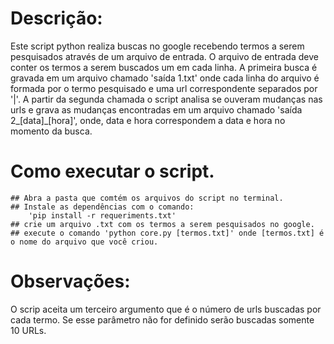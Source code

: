 # Descrição:
Este script python realiza buscas no google recebendo termos a serem pesquisados através de um arquivo de entrada. O arquivo de entrada deve conter os termos a serem buscados um em cada linha. A primeira busca é gravada em um arquivo chamado 'saída 1.txt' onde cada linha do arquivo é formada por o termo pesquisado e uma url correspondente separados por '|'. A partir da segunda chamada o script analisa se ouveram mudanças nas urls e grava as mudanças encontradas em um arquivo chamado 'saída 2_[data]_[hora]', onde, data e hora correspondem a data e hora no momento da busca.

# Como executar o script.
    ## Abra a pasta que comtém os arquivos do script no terminal.
    ## Instale as dependências com o comando:
        'pip install -r requeriments.txt'
    ## crie um arquivo .txt com os termos a serem pesquisados no google.
    ## execute o comando 'python core.py [termos.txt]' onde [termos.txt] é o nome do arquivo que você criou.

# Observações:
O scrip aceita um terceiro argumento que é o número de urls buscadas por cada termo. Se esse parâmetro não for definido serão buscadas somente 10 URLs.
